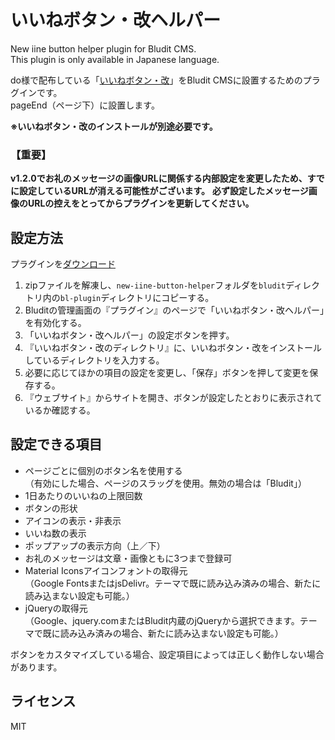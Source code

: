 # いいねボタン・改ヘルパー

New iine button helper plugin for Bludit CMS.<br>
This plugin is only available in Japanese language.

do様で配布している「[いいねボタン・改](https://do.gt-gt.org/product/newiine/)」をBludit CMSに設置するためのプラグインです。<br>
pageEnd（ページ下）に設置します。

**※いいねボタン・改のインストールが別途必要です。**

### 【重要】
**v1.2.0でお礼のメッセージの画像URLに関係する内部設定を変更したため、すでに設定しているURLが消える可能性がございます。**
**必ず設定したメッセージ画像のURLの控えをとってからプラグインを更新してください。**

## 設定方法
プラグインを[ダウンロード](https://github.com/sakanafurai/new-iine-button-helper/releases/download/1.2.0/new-iine-button-helper.zip)

1. zipファイルを解凍し、```new-iine-button-helper```フォルダを```bludit```ディレクトリ内の```bl-plugin```ディレクトリにコピーする。
2. Bluditの管理画面の『プラグイン』のページで「いいねボタン・改ヘルパー」を有効化する。
3. 「いいねボタン・改ヘルパー」の設定ボタンを押す。
4. 『いいねボタン・改のディレクトリ』に、いいねボタン・改をインストールしているディレクトリを入力する。
5. 必要に応じてほかの項目の設定を変更し、「保存」ボタンを押して変更を保存する。
6. 『ウェブサイト』からサイトを開き、ボタンが設定したとおりに表示されているか確認する。

## 設定できる項目

* ページごとに個別のボタン名を使用する<br>
（有効にした場合、ページのスラッグを使用。無効の場合は「Bludit」）
* 1日あたりのいいねの上限回数
* ボタンの形状
* アイコンの表示・非表示
* いいね数の表示
* ポップアップの表示方向（上／下）
* お礼のメッセージは文章・画像ともに3つまで登録可
* Material Iconsアイコンフォントの取得元<br>
（Google FontsまたはjsDelivr。テーマで既に読み込み済みの場合、新たに読み込まない設定も可能。）
* jQueryの取得元<br>
（Google、jquery.comまたはBludit内蔵のjQueryから選択できます。テーマで既に読み込み済みの場合、新たに読み込まない設定も可能。）

ボタンをカスタマイズしている場合、設定項目によっては正しく動作しない場合があります。

## ライセンス
MIT
